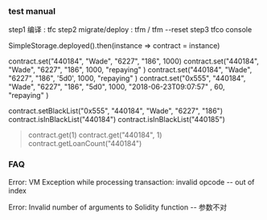 ### test manual
step1 编译 : tfc 
step2 migrate/deploy  : tfm /   tfm --reset
step3 tfco console
> 
SimpleStorage.deployed().then(instance => contract = instance)
> 

contract.set("440184", "Wade", "6227", "186", 1000)
contract.set("440184", "Wade", "6227", "186", 1000, "repaying" )
contract.set("440184", "Wade", "6227", "186", '5d0', 1000, "repaying" )
contract.set("0x555", "440184", "Wade", "6227", "186", "5d0", 1000, "2018-06-23T09:07:57" , 60, "repaying" )

contract.setBlackList("0x555", "440184", "Wade", "6227", "186")
contract.isInBlackList("440184")
contract.isInBlackList("440185")

> contract.get(1)
contract.get("440184", 1)
contract.getLoanCount("440184")

### FAQ
Error: VM Exception while processing transaction: invalid opcode
-- out of index

Error: Invalid number of arguments to Solidity function
-- 参数不对
